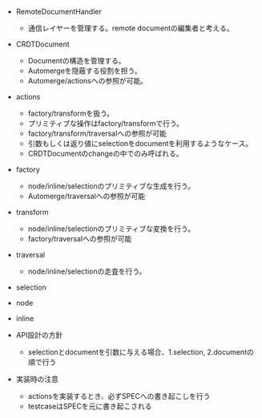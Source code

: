 - RemoteDocumentHandler
  - 通信レイヤーを管理する。remote documentの編集者と考える。
- CRDTDocument
  - Documentの構造を管理する。
  - Automergeを隠蔽する役割を担う。
  - Automerge/actionsへの参照が可能。
- actions
  - factory/transformを扱う。
  - プリミティブな操作はfactory/transformで行う。
  - factory/transform/traversalへの参照が可能
  - 引数もしくは返り値にselectionをdocumentを利用するようなケース。
  - CRDTDocumentのchangeの中でのみ呼ばれる。
- factory
  - node/inline/selectionのプリミティブな生成を行う。
  - Automerge/traversalへの参照が可能
- transform
  - node/inline/selectionのプリミティブな変換を行う。
  - factory/traversalへの参照が可能
- traversal
  - node/inline/selectionの走査を行う。
- selection
- node
- inline

- API設計の方針
  - selectionとdocumentを引数に与える場合、1.selection, 2.documentの順で行う

- 実装時の注意
  - actionsを実装するとき、必ずSPECへの書き起こしを行う
  - testcaseはSPECを元に書き起こされる
